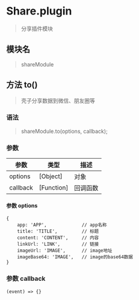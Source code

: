 
# Share.plugin

> 分享插件模块

## 模块名

> shareModule

## 方法 to()

> 壳子分享数据到微信、朋友圈等

### 语法

> shareModule.to(options, callback);

### 参数

参数|类型|描述
-------     | -------   |--------
options     |[Object]   | 对象
callback    |[Function] | 回调函数

#### 参数 options

```
{
    app: 'APP',             // app名称
    title: 'TITLE',         // 标题
    content: 'CONTENT',     // 内容
    linkUrl: 'LINK',        // 链接
    imageUrl: 'IMAGE',      // image地址
    imageBase64: 'IMAGE',   // image的base64数据
}
```

### 参数 callback

```
(event) => {}
```

